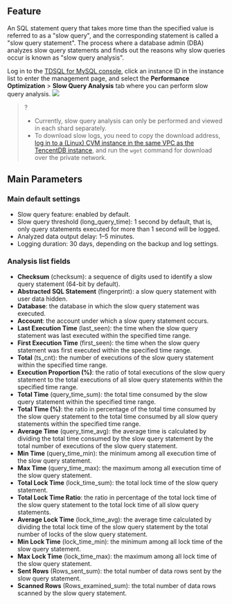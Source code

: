 
## Feature
An SQL statement query that takes more time than the specified value is referred to as a "slow query", and the corresponding statement is called a "slow query statement". The process where a database admin (DBA) analyzes slow query statements and finds out the reasons why slow queries occur is known as "slow query analysis".

Log in to the [TDSQL for MySQL console](https://console.cloud.tencent.com/dcdb), click an instance ID in the instance list to enter the management page, and select the **Performance Optimization** > **Slow Query Analysis** tab where you can perform slow query analysis.
![](https://main.qcloudimg.com/raw/ea4506813533ff1905223dfd58b4bff3.png)

>?
>- Currently, slow query analysis can only be performed and viewed in each shard separately.
>- To download slow logs, you need to copy the download address, [log in to a (Linux) CVM instance in the same VPC as the TencentDB instance](https://intl.cloud.tencent.com/zh/document/product/213/10517), and run the `wget` command for download over the private network.

## Main Parameters
### Main default settings
-   Slow query feature: enabled by default.
-   Slow query threshold (long_query_time): 1 second by default, that is, only query statements executed for more than 1 second will be logged.
-   Analyzed data output delay: 1–5 minutes.
-   Logging duration: 30 days, depending on the backup and log settings.

### Analysis list fields
-   **Checksum** (checksum): a sequence of digits used to identify a slow query statement (64-bit by default).
-   **Abstracted SQL Statement** (fingerprint): a slow query statement with user data hidden.
-   **Database**: the database in which the slow query statement was executed.
-   **Account**: the account under which a slow query statement occurs.
-   **Last Execution Time** (last_seen): the time when the slow query statement was last executed within the specified time range.
-   **First Execution Time** (first_seen): the time when the slow query statement was first executed within the specified time range.
-   **Total** (ts_cnt): the number of executions of the slow query statement within the specified time range.
-   **Execution Proportion (%)**: the ratio of total executions of the slow query statement to the total executions of all slow query statements within the specified time range.
-   **Total Time** (query_time_sum): the total time consumed by the slow query statement within the specified time range.
-   **Total Time (%)**: the ratio in percentage of the total time consumed by the slow query statement to the total time consumed by all slow query statements within the specified time range.
-   **Average Time** (query_time_avg): the average time is calculated by dividing the total time consumed by the slow query statement by the total number of executions of the slow query statement.
-   **Min Time** (query_time_min): the minimum among all execution time of the slow query statement.
-   **Max Time** (query_time_max): the maximum among all execution time of the slow query statement.
-   **Total Lock Time** (lock_time_sum): the total lock time of the slow query statement.
-   **Total Lock Time Ratio**: the ratio in percentage of the total lock time of the slow query statement to the total lock time of all slow query statements.
-   **Average Lock Time** (lock_time_avg): the average time calculated by dividing the total lock time of the slow query statement by the total number of locks of the slow query statement.
-   **Min Lock Time** (lock_time_min): the minimum among all lock time of the slow query statement.
-   **Max Lock Time** (lock_time_max): the maximum among all lock time of the slow query statement.
-   **Sent Rows** (Rows_sent_sum): the total number of data rows sent by the slow query statement.
-   **Scanned Rows** (Rows_examined_sum): the total number of data rows scanned by the slow query statement.
